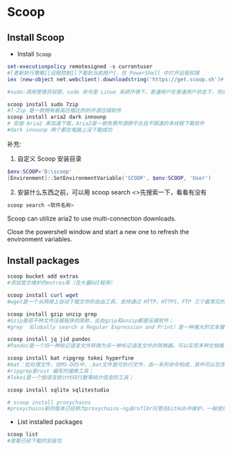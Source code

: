 
# Scoop

## Install Scoop

* Install `Scoop`

```powershell
set-executionpolicy remotesigned -s currentuser  
#[更新执行策略][远程控制][下载到当前用户]，在 PowerShell 中打开远程权限
iex (new-object net.webclient).downloadstring('https://get.scoop.sh')#下载并安装 Scoop

#sudo:调用管理员权限，sudo 命令是 Linux 系统环境下，普通用户在普通用户状态下，完成超级用户所需要完成的任务时执行的命令

scoop install sudo 7zip
#7-Zip 是一款拥有极高压缩比的的开源压缩软件
scoop install aria2 dark innounp
# 安装 Aria2 来加速下载，Aria2是一款免费开源跨平台且不限速的多线程下载软件
#dark innounp 两个都在电脑上没下载成功
```


补充:    
1. 自定义 Scoop 安装目录
``` powershell
$env:SCOOP='D:\scoop'
[Environment]::SetEnvironmentVariable('SCOOP', $env:SCOOP, 'User')
```
2. 安装什么东西之前，可以用 scoop search <>先搜索一下，看看有没有
```powershell
scoop search <软件名称>
```
Scoop can utilize aria2 to use multi-connection downloads.

Close the powershell window and start a new one to refresh the environment variables.

## Install packages

```powershell
scoop bucket add extras
#添加官方维护的extras库（含大量GUI程序）

scoop install curl wget
#wget是一个从网络上自动下载文件的自由工具，支持通过 HTTP、HTTPS、FTP 三个最常见的 TCP/IP协议 下载，并可以使用 HTTP 代理。wget 可以在用户退出系统的之后在继续后台执行，直到下载任务完成。

scoop install gzip unzip grep
#Gzip是若干种文件压缩程序的简称，此处gzip和unzip都是压缩软件；
#grep （Globally search a Regular Expression and Print）是一种强大的文本搜索工具，它能使用特定模式匹配（包括正则表达式）搜索文本，并默认输出匹配行。

scoop install jq jid pandoc
#Pandoc是一个将一种标记语言文件转换为另一种标记语言文件的转换器。可以实现多种文档格式的转换，例如doc，latex，pdf，html等

scoop install bat ripgrep tokei hyperfine
#bat：批处理文件，在MS-DOS中，.bat文件是可执行文件，由一系列命令构成，其中可以包含对其他程序的调用；
#ripgrep是rust 编写的搜索工具；
#Tokei是一个按语言统计代码行数等统计信息的工具；

scoop install sqlite sqlitestudio

# scoop install proxychains
#proxychains新的版本已经称为proxychains-ng由rofl0r托管在GitHub中维护，一般使用proxychains用于加速更新和下载国外的一些开源组件，比如yum和pip
```

* List installed packages

```powershell
scoop list
#查看已经下载的安装包
```  



